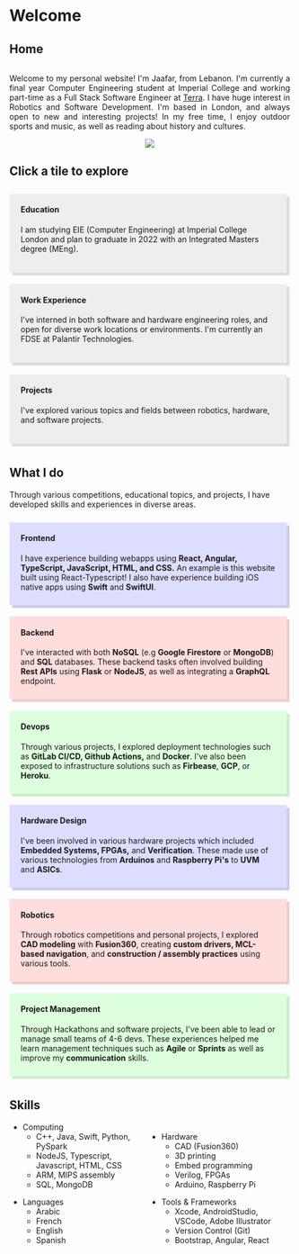 # Welcome

## Home


<div style="display: flex; flex-wrap: wrap;">

<div style="text-align: justify; width: 500px; vertical-align: middle">

Welcome to my personal website! I'm Jaafar, from Lebanon. I'm currently a final year Computer Engineering student at Imperial College and working part-time as a Full Stack Software Engineer at <a href="tryterra.co" target="_blank">Terra</a>. I have huge interest in Robotics and Software Development. I'm based in London, and always open to new and interesting projects! In my free time, I enjoy outdoor sports and music, as well as reading about history and cultures.

</div>
<div style="text-align: center; width: 500px; vertical-align: middle;"><img style="max-height:200px;" src="assets/profile.png"/></div>
</div>

## Click a tile to explore

<div style="display: flex; flex-wrap: wrap;">

<div style="width: 500px; margin: 2% 2% 2% 0%; box-shadow: 5px 5px #dddddd; background-color: #eeeeee; padding: 20px; padding-top: 0px" onclick="location.href='/#/pages/education.md'">

  <h4>Education</h4>

  I am studying EIE (Computer Engineering) at Imperial College London and plan to graduate in 2022 with an Integrated Masters degree (MEng).
  
</div>

<div style="width: 500px; margin: 2% 2% 2% 0%; box-shadow: 5px 5px #dddddd; background-color: #eeeeee; padding: 20px; padding-top: 0px" onclick="location.href='/#/pages/work.md'">

  <h4>Work Experience</h4>

  I've interned in both software and hardware engineering roles, and open for diverse work locations or environments. I'm currently an FDSE at Palantir Technologies.
  
</div>

<!-- <div style="width: 500px; margin: 2% 2% 2% 0%; box-shadow: 5px 5px #dddddd; background-color: #eeeeee; padding: 20px; padding-top: 0px" onclick="location.href='/#/pages/competitions.md'">

  <h4>Competitions</h4>

  From FIRST® robotics tournaments to hackathons and CTFs, I enjoy taking part in competitions to learn new skills and meet amazing people.
  
</div> -->

<div style="width: 500px; margin: 2% 2% 2% 0%; box-shadow: 5px 5px #dddddd; background-color: #eeeeee; padding: 20px; padding-top: 0px" onclick="location.href='/#/pages/projects.md'">

  <h4>Projects</h4>

  I've explored various topics and fields between robotics, hardware, and software projects.
  
</div>

<!-- <div style="width: 500px; margin: 2% 2% 2% 0%; box-shadow: 5px 5px #dddddd; background-color: #eeeeee; padding: 20px; padding-top: 0px" onclick="location.href='/#/pages/hobbies.md'">

  <h4>Hobbies</h4>

  In my free time, I enjoy sports (calisthenics, kyokushin / muaythai, and volleyball) or playing the guitar.
  
</div> -->
</div>

## What I do

Through various competitions, educational topics, and projects, I have developed skills and experiences in diverse areas.

<div style="display: flex; flex-wrap: wrap;">

<div style="background-color: #ddddff; width: 500px; margin: 2% 2% 2% 0%; padding: 0px 20px 10px 20px; box-shadow: 5px 5px #ccccee;">

  #### Frontend

  I have experience building webapps using **React, Angular, TypeScript, JavaScript, HTML, and CSS.** An example is this website built using React-Typescript! I also have experience building iOS native apps using **Swift** and **SwiftUI**.
  
</div>
  
<div style="background-color: #ffdddd; width: 500px; margin: 2% 2% 2% 0%; padding: 0px 20px 10px 20px; box-shadow: 5px 5px #eecccc;">

  #### Backend

  I've interacted with both **NoSQL** (e.g **Google Firestore** or **MongoDB**) and **SQL** databases. These backend tasks often involved building **Rest APIs** using **Flask** or **NodeJS**, as well as integrating a **GraphQL** endpoint.

</div>

<div style="background-color: #ddffdd; width: 500px; margin: 2% 2% 2% 0%; padding: 0px 20px 10px 20px; box-shadow: 5px 5px #cceecc;">

  #### Devops

  Through various projects, I explored deployment technologies such as **GitLab CI/CD, Github Actions,** and **Docker**. I've also been exposed to infrastructure solutions such as **Firbease**, **GCP**, or **Heroku**.

</div>

<div style="background-color: #ddddff; width: 500px; margin: 2% 2% 2% 0%; padding: 0px 20px 10px 20px; box-shadow: 5px 5px #ccccee;">

  #### Hardware Design

  I've been involved in various hardware projects which included **Embedded Systems, FPGAs,** and **Verification**. These made use of various technologies from **Arduinos** and **Raspberry Pi's** to **UVM** and **ASICs**.

</div>

<div style="background-color: #ffdddd; width: 500px; margin: 2% 2% 2% 0%; padding: 0px 20px 10px 20px; box-shadow: 5px 5px #eecccc;">

  #### Robotics

  Through robotics competitions and personal projects, I explored **CAD modeling** with **Fusion360**, creating **custom drivers, MCL-based navigation**, and **construction / assembly practices** using various tools.

</div>

<div style="background-color: #ddffdd; width: 500px; margin: 2% 2% 2% 0%; padding: 0px 20px 10px 20px; box-shadow: 5px 5px #cceecc;">

  #### Project Management

  Through Hackathons and software projects, I've been able to lead or manage small teams of 4-6 devs. These experiences helped me learn management techniques such as **Agile** or **Sprints** as well as improve my **communication** skills.

</div></div>

## Skills

<ul style="column-count: 2;">
<li>Computing
  <ul>
    <li>C++, Java, Swift, Python, PySpark</li>
    <li>NodeJS, Typescript, Javascript, HTML, CSS</li>
    <li>ARM, MIPS assembly</li>
    <li>SQL, MongoDB</li>
  </ul>
</li>
<br>
<li>Hardware
  <ul>
    <li>CAD (Fusion360)</li>
    <li>3D printing</li>
    <li>Embed programming</li>
    <li>Verilog, FPGAs</li>
    <li>Arduino, Raspberry Pi</li>
  </ul>
</li>
</ul>

<ul style="column-count: 2;">
<li>Languages
  <ul>
    <li>Arabic</li>
    <li>French</li>
    <li>English</li>
    <li>Spanish</li>
  </ul>
</li>
<br>
<li>Tools & Frameworks
  <ul>
    <li>Xcode, AndroidStudio, VSCode, Adobe Illustrator</li>
    <li>Version Control (Git)</li>
    <li>Bootstrap, Angular, React</li>
  </ul>
</li>
</ul>
